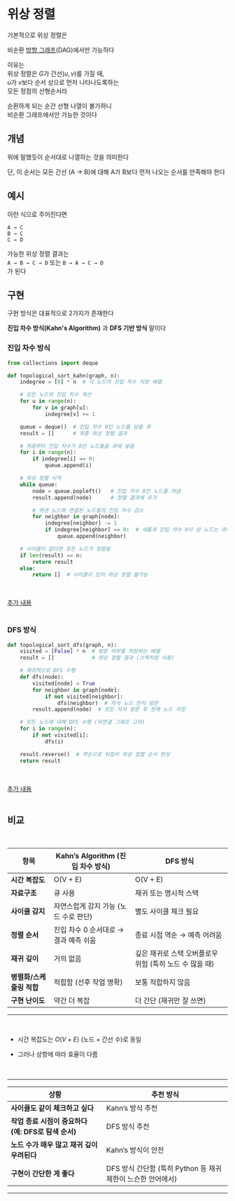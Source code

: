 # 위상 정렬
기본적으로 위상 정렬은

비순환 [방향 그래프](graph_type.md#방향-그래프)(DAG)에서만 가능하다

이유는<br>
위상 정렬은 $G$가 간선$(u, v)$를 가질 때,<br>$u$가 $v$보다 순서 상으로 먼저 나타나도록하는<br> 모든 정점의 선형순서라

순환하게 되는 순간 선형 나열이 불가하니
<br>
비순환 그래프에서만 가능한 것이다

## 개념
위에 말했듯이 순서대로 나열하는 것을 의미한다

단, 이 순서는 모든 간선 (A → B)에 대해 A가 B보다 먼저 나오는 순서를 만족해야 한다

## 예시
이런 식으로 주어진다면
```
A → C  
B → C  
C → D
```

가능한 위상 정렬 결과는<br>
`A → B → C → D` 또는 `B → A → C → D`<br>
가 된다

## 구현
구현 방식은 대표적으로 2가지가 존재한다

**진입 차수 방식(Kahn's Algorithm)** 과 **DFS 기반 방식** 말이다

### 진입 차수 방식
```py
from collections import deque

def topological_sort_kahn(graph, n):
    indegree = [0] * n  # 각 노드의 진입 차수 저장 배열

    # 모든 노드의 진입 차수 계산
    for u in range(n):
        for v in graph[u]:
            indegree[v] += 1

    queue = deque()  # 진입 차수 0인 노드를 담을 큐
    result = []      # 최종 위상 정렬 결과

    # 처음부터 진입 차수가 0인 노드들을 큐에 넣음
    for i in range(n):
        if indegree[i] == 0:
            queue.append(i)

    # 위상 정렬 시작
    while queue:
        node = queue.popleft()   # 진입 차수 0인 노드를 꺼냄
        result.append(node)      # 정렬 결과에 추가

        # 꺼낸 노드와 연결된 노드들의 진입 차수 감소
        for neighbor in graph[node]:
            indegree[neighbor] -= 1
            if indegree[neighbor] == 0:  # 새롭게 진입 차수 0이 된 노드는 큐에 추가
                queue.append(neighbor)

    # 사이클이 없다면 모든 노드가 정렬됨
    if len(result) == n:
        return result
    else:
        return []  # 사이클이 있어 위상 정렬 불가능
```
<br>

[추가 내용](/wiki/learn/TIL_0725+.md#진입-차수-방식)
<br><br>

### DFS 방식
```py
def topological_sort_dfs(graph, n):
    visited = [False] * n  # 방문 여부를 저장하는 배열
    result = []            # 위상 정렬 결과 (스택처럼 사용)

    # 재귀적으로 DFS 수행
    def dfs(node):
        visited[node] = True
        for neighbor in graph[node]:
            if not visited[neighbor]:
                dfs(neighbor)  # 자식 노드 먼저 방문
        result.append(node)  # 모든 자식 방문 후 현재 노드 저장

    # 모든 노드에 대해 DFS 수행 (비연결 그래프 고려)
    for i in range(n):
        if not visited[i]:
            dfs(i)

    result.reverse()  # 역순으로 뒤집어 위상 정렬 순서 완성
    return result
```

<br>

[추가 내용](/wiki/learn/TIL_0725+.md#dfs-기반-방식)
<br><br>

## 비교

<br>

| 항목              | Kahn’s Algorithm (진입 차수 방식) | DFS 방식                            |
| --------------- | --------------------------- | --------------------------------- |
| **시간 복잡도**      | O(V + E)                    | O(V + E)                          |
| **자료구조**        | 큐 사용                        | 재귀 또는 명시적 스택                      |
| **사이클 감지**      | 자연스럽게 감지 가능 (노드 수로 판단)      | 별도 사이클 체크 필요                      |
| **정렬 순서**       | 진입 차수 0 순서대로 → 결과 예측 쉬움     | 종료 시점 역순 → 예측 어려움                 |
| **재귀 깊이**       | 거의 없음                       | 깊은 재귀로 스택 오버플로우 위험 (특히 노드 수 많을 때) |
| **병렬화/스케줄링 적합** | 적합함 (선후 작업 명확)              | 보통 적합하지 않음                        |
| **구현 난이도**      | 약간 더 복잡                     | 더 간단 (재귀만 잘 쓰면)                   |
___

<br>

- 시간 복잡도는 $O(V + E)$ (노드 + 간선 수)로 동일

- 그러나 상항에 따라 효율이 다름
<br><br><br>

___
| 상황                                 | 추천 방식                                    |
| ---------------------------------- | ---------------------------------------- |
| **사이클도 같이 체크하고 싶다**                | Kahn’s 방식 추천                             |
| **작업 종료 시점이 중요하다 (예: DFS로 탐색 순서)** | DFS 방식 추천                                |
| **노드 수가 매우 많고 재귀 깊이 우려된다**         | Kahn’s 방식이 안전                            |
| **구현이 간단한 게 좋다**                   | DFS 방식 간단함 (특히 Python 등 재귀 제한이 느슨한 언어에서) |
___